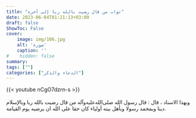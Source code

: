 ```yaml
---
title: "ثواب من قال رضيت بالله ربا إلى آخره"
date: 2023-06-04T01:21:13+03:00
draft: false
ShowToc: False
cover:
    image: img/106.jpg
    alt: 'صورة'
    caption: ''
#    hidden: false
summary: 
tags: [""]
categories: ["الدعاء والذكر"]
---
```

{{< youtube nCgO7dzrn-s >}}  
 <br>
وبهذا الاسناد ، قال : قال رسول الله صلى‌الله‌عليه‌وآله من قال رضيت بالله
ربا وبالإسلام دينا وبمحمد رسولا وبأهل بيته أولياء كان حقا على الله
ان يرضيه يوم القيامة.

